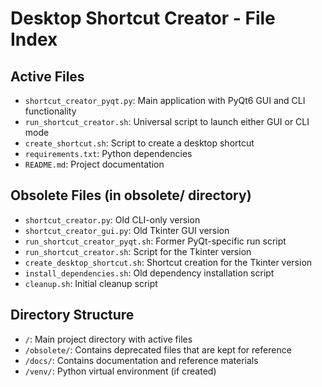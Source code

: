 # Desktop Shortcut Creator - File Index

## Active Files

- `shortcut_creator_pyqt.py`: Main application with PyQt6 GUI and CLI functionality
- `run_shortcut_creator.sh`: Universal script to launch either GUI or CLI mode
- `create_shortcut.sh`: Script to create a desktop shortcut
- `requirements.txt`: Python dependencies
- `README.md`: Project documentation

## Obsolete Files (in obsolete/ directory)

- `shortcut_creator.py`: Old CLI-only version
- `shortcut_creator_gui.py`: Old Tkinter GUI version
- `run_shortcut_creator_pyqt.sh`: Former PyQt-specific run script
- `run_shortcut_creator.sh`: Script for the Tkinter version
- `create_desktop_shortcut.sh`: Shortcut creation for the Tkinter version
- `install_dependencies.sh`: Old dependency installation script
- `cleanup.sh`: Initial cleanup script

## Directory Structure

- `/`: Main project directory with active files
- `/obsolete/`: Contains deprecated files that are kept for reference
- `/docs/`: Contains documentation and reference materials
- `/venv/`: Python virtual environment (if created)
